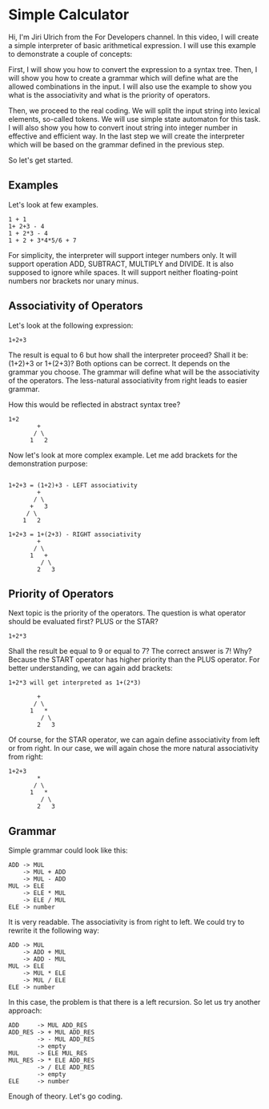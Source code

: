 # Simple Calculator

Hi, I'm Jiri Ulrich from the For Developers channel. In this video, I will create a simple interpreter of
basic arithmetical expression. I will use this example to demonstrate a couple of concepts:


First, I will show you how to convert the expression to a syntax tree. Then, I will show you how to create a grammar 
which will define what are the allowed combinations in the input.
I will also use the example to show you what is the associativity and what is the priority of operators.

Then, we proceed to the real coding. We will split the input string into lexical elements, so-called tokens. We will 
use simple state automaton for this task. I will also show you how to convert inout string into integer number in 
effective and efficient way. In the last step we will create the interpreter which will be based on the grammar defined 
in the previous step.


So let's get started.


## Examples

Let's look at few examples.

```text
1 + 1
1+ 2+3 - 4
1 + 2*3 - 4
1 + 2 + 3*4*5/6 + 7
```

For simplicity, the interpreter will support integer numbers only. It will support operation ADD, SUBTRACT, MULTIPLY
and DIVIDE. It is also supposed to ignore while spaces. It will support neither floating-point numbers nor brackets 
nor unary minus.


## Associativity of Operators

Let's look at the following expression:
```text
1+2+3
```

The result is equal to 6 but how shall the interpreter proceed? Shall it be: (1+2)+3 or 1+(2+3)? Both options can be 
correct. It depends on the grammar you choose. The grammar will define what will be the associativity of the operators. 
The less-natural associativity from right  leads to easier grammar.


How this would be reflected in abstract syntax tree?


```text
1+2
        +
       / \
      1   2
```


Now let's look at more complex example.
Let me add brackets for the demonstration purpose:

```text

1+2+3 = (1+2)+3 - LEFT associativity
        +
       / \
      +   3
     / \
    1   2
```

```text
1+2+3 = 1+(2+3) - RIGHT associativity
        +
       / \
      1   +
         / \
        2   3
```

## Priority of Operators

Next topic is the priority of the operators. The question is what operator should be evaluated first? PLUS or the STAR?
```text
1+2*3
```
Shall the result be equal to 9 or equal to 7?
The correct answer is 7! Why? Because the START operator has higher priority than the PLUS operator.
For better understanding, we can again add brackets:
```text
1+2*3 will get interpreted as 1+(2*3)

        +
       / \
      1   *
         / \
        2   3
```

Of course, for the STAR operator, we can again define associativity from left or from right. In our case, we will
again chose the more natural associativity from right:

```text
1+2+3
        *
       / \
      1   *
         / \
        2   3
```

## Grammar

Simple grammar could look like this:

```text
ADD -> MUL
    -> MUL + ADD
    -> MUL - ADD
MUL -> ELE
    -> ELE * MUL
    -> ELE / MUL
ELE -> number
```

It is very readable. The associativity is from right to left.
We could try to rewrite it the following way:

```text
ADD -> MUL
    -> ADD + MUL
    -> ADD - MUL
MUL -> ELE
    -> MUL * ELE
    -> MUL / ELE
ELE -> number
```

In this case, the problem is that there is a left recursion.
So let us try another approach:

```text
ADD     -> MUL ADD_RES
ADD_RES -> + MUL ADD_RES
        -> - MUL ADD_RES
        -> empty
MUL     -> ELE MUL_RES
MUL_RES -> * ELE ADD_RES
        -> / ELE ADD_RES
        -> empty
ELE     -> number
```


Enough of theory. Let's go coding.
